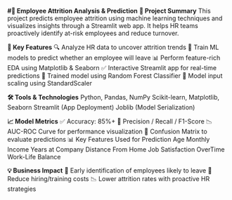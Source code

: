 **#🧠 Employee Attrition Analysis & Prediction**
**📌 Project Summary**
This project predicts employee attrition using machine learning techniques and visualizes insights through a Streamlit web app. It helps HR teams proactively identify at-risk employees and reduce turnover.

**🚀 Key Features**
🔍 Analyze HR data to uncover attrition trends
🧠 Train ML models to predict whether an employee will leave
📊 Perform feature-rich EDA using Matplotlib & Seaborn
✅ Interactive Streamlit app for real-time predictions
💾 Trained model using Random Forest Classifier
🔐 Model input scaling using StandardScaler

**🛠️ Tools & Technologies**
Python, Pandas, NumPy
Scikit-learn, Matplotlib, Seaborn
Streamlit (App Deployment)
Joblib (Model Serialization)

**📈 Model Metrics**
✅ Accuracy: 85%+
🎯 Precision / Recall / F1-Score
📉 AUC-ROC Curve for performance visualization
🔁 Confusion Matrix to evaluate predictions
📊 Key Features Used for Prediction
Age
Monthly Income
Years at Company
Distance From Home
Job Satisfaction
OverTime
Work-Life Balance

**💡 Business Impact**
🔐 Early identification of employees likely to leave
💸 Reduce hiring/training costs
📉 Lower attrition rates with proactive HR strategies
